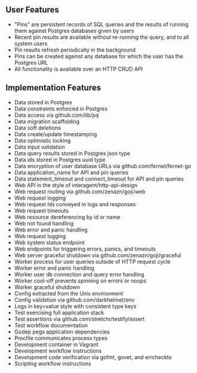 ## User Features

* "Pins" are persistent records of SQL queries and the results
  of running them against Postgres databases given by users
* Recent pin results are available without re-running the query, and
  to all system users
* Pin results refresh periodically in the background
* Pins can be created against any database for which the user has
  the Postgres URL
* All functionality is available over an HTTP CRUD API

## Implementation Features

* Data stored in Postgres
* Data constraints enforced in Postgres
* Data access via github.com/lib/pq
* Data migration scaffolding
* Data soft deletions
* Data create/update timestamping
* Data optimistic locking
* Data input validation
* Data query results stored in Postgres json type
* Data ids stored in Postgres uuid type
* Data encryption of user database URLs via github.com/fernet/fernet-go
* Data application_name for API and pin queries
* Data statement_timeout and connect_timeout for API and pin queries
* Web API in the style of interagent/http-api-design
* Web request routing via github.com/zenazn/goji/web
* Web request logging
* Web request Ids conveyed in logs and responses
* Web request timeouts
* Web resource dereferencing by id or name
* Web not found handling
* Web error and panic handling
* Web request logging
* Web system status endpoint
* Web endpoints for triggering errors, panics, and timeouts
* Web server graceful shutdown via github.com/zenazn/goji/graceful
* Worker process for user queries outside of HTTP request cycle
* Worker error and panic handling
* Worker user db connection and query error handling
* Worker cool-off prevents spinning on errors or noops
* Worker graceful shutdown
* Config extracted from the Unix environment
* Config validation via github.com/darkhelmet/env
* Logs in key=value style with consistent type keys
* Test exercising full application stack
* Test assertions via github.com/stretchr/testify/assert
* Test workflow documentation
* Godep pegs application dependencies
* Procfile communicates process types
* Development container in Vagrant
* Development workflow instructions
* Development code verification via gofmt, govet, and errcheckto
* Scripting workflow instructions
